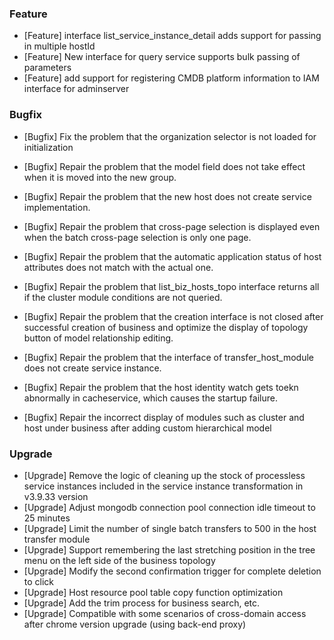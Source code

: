 ### Feature

- [Feature] interface list_service_instance_detail adds support for passing in multiple hostId 
- [Feature] New interface for query service supports bulk passing of parameters
- [Feature] add support for registering CMDB platform information to IAM interface for adminserver 

### Bugfix

- [Bugfix] Fix the problem that the organization selector is not loaded for initialization
- [Bugfix] Repair the problem that the model field does not take effect when it is moved into the new group.
- [Bugfix] Repair the problem that the new host does not create service implementation. 
- [Bugfix] Repair the problem that cross-page selection is displayed even when the batch cross-page selection is only one page.
- [Bugfix] Repair the problem that the automatic application status of host attributes does not match with the actual one.

- [Bugfix] Repair the problem that list_biz_hosts_topo interface returns all if the cluster module conditions are not queried.
- [Bugfix] Repair the problem that the creation interface is not closed after successful creation of business and optimize the display of topology button of model relationship editing.
- [Bugfix] Repair the problem that the interface of transfer_host_module does not create service instance.
- [Bugfix] Repair the problem that the host identity watch gets toekn abnormally in cacheservice, which causes the startup failure.
- [Bugfix] Repair the incorrect display of modules such as cluster and host under business after adding custom hierarchical model

### Upgrade

- [Upgrade] Remove the logic of cleaning up the stock of processless service instances included in the service instance transformation in v3.9.33 version
- [Upgrade] Adjust mongodb connection pool connection idle timeout to 25 minutes
- [Upgrade] Limit the number of single batch transfers to 500 in the host transfer module
- [Upgrade] Support remembering the last stretching position in the tree menu on the left side of the business topology
- [Upgrade] Modify the second confirmation trigger for complete deletion to click
- [Upgrade] Host resource pool table copy function optimization
- [Upgrade] Add the trim process for business search, etc.
- [Upgrade] Compatible with some scenarios of cross-domain access after chrome version upgrade (using back-end proxy)